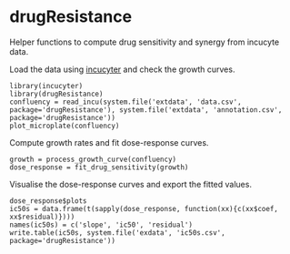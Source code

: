 # drugResistance
Helper functions to compute drug sensitivity and synergy from incucyte data.

Load the data using [incucyter](https://github.com/MathurinD/incucyter) and check the growth curves.

```
library(incucyter)
library(drugResistance)
confluency = read_incu(system.file('extdata', 'data.csv', package='drugResistance'), system.file('extdata', 'annotation.csv', package='drugResistance'))
plot_microplate(confluency)
```

Compute growth rates and fit dose-response curves.

```
growth = process_growth_curve(confluency)
dose_response = fit_drug_sensitivity(growth)
```

Visualise the dose-response curves and export the fitted values.
```
dose_response$plots
ic50s = data.frame(t(sapply(dose_response, function(xx){c(xx$coef, xx$residual)})))
names(ic50s) = c('slope', 'ic50', 'residual')
write.table(ic50s, system.file('exdata', 'ic50s.csv', package='drugResistance'))
```


